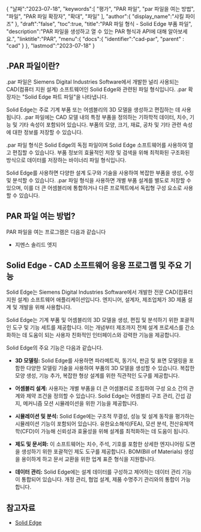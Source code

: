 {
"날짜":"2023-07-18",
   "keywords":[
"평가",
"PAR 파일",
"par 파일을 여는 방법",
"파일",
"PAR 파일 확장자",
"확대",
"파일"
],
   "author":{
"display_name":"샤킬 파이즈"
},
"draft":"false",
"toc":true,
"title":"PAR 파일 형식 - Solid Edge 부품 파일",
   "description":"PAR 파일을 생성하고 열 수 있는 PAR 형식과 API에 대해 알아보세요.",
"linktitle":"PAR",
   "menu":{
      "docs":{
         "identifier":"cad-par",
"parent" : "cad"
}
},
"lastmod":"2023-07-18"
}

## .PAR 파일이란?

.par 파일은 Siemens Digital Industries Software에서 개발한 널리 사용되는 CAD(컴퓨터 지원 설계) 소프트웨어인 Solid Edge와 관련된 파일 형식입니다. .par 확장자는 "Solid Edge 파트 파일"을 나타냅니다.

Solid Edge는 주로 기계 부품 또는 어셈블리의 3D 모델을 생성하고 편집하는 데 사용됩니다. .par 파일에는 CAD 모델 내의 특정 부품을 정의하는 기하학적 데이터, 치수, 기능 및 기타 속성이 포함되어 있습니다. 부품의 모양, 크기, 재료, 공차 및 기타 관련 속성에 대한 정보를 저장할 수 있습니다.

.par 파일 형식은 Solid Edge의 독점 파일이며 Solid Edge 소프트웨어를 사용하여 열고 편집할 수 있습니다. 부품 정보의 효율적인 저장 및 검색을 위해 최적화된 구조화된 방식으로 데이터를 저장하는 바이너리 파일 형식입니다.

Solid Edge를 사용하면 다양한 설계 도구와 기술을 사용하여 복잡한 부품을 생성, 수정 및 분석할 수 있습니다. .par 파일 형식을 사용하면 개별 부품 설계를 별도로 저장할 수 있으며, 이를 더 큰 어셈블리에 통합하거나 다른 프로젝트에서 독립형 구성 요소로 사용할 수 있습니다.

## PAR 파일 여는 방법?

PAR 파일을 여는 프로그램은 다음과 같습니다

- 지멘스 솔리드 엣지

## Solid Edge - CAD 소프트웨어 응용 프로그램 및 주요 기능

Solid Edge는 Siemens Digital Industries Software에서 개발한 전문 CAD(컴퓨터 지원 설계) 소프트웨어 애플리케이션입니다. 엔지니어, 설계자, 제조업체가 3D 제품 설계 및 개발을 위해 사용합니다.

Solid Edge는 기계 부품 및 어셈블리의 3D 모델을 생성, 편집 및 분석하기 위한 포괄적인 도구 및 기능 세트를 제공합니다. 이는 개념부터 제조까지 전체 설계 프로세스를 간소화하는 데 도움이 되는 사용자 친화적인 인터페이스와 강력한 기능을 제공합니다.

Solid Edge의 주요 기능은 다음과 같습니다.

- **3D 모델링:** Solid Edge를 사용하면 파라메트릭, 동기식, 판금 및 표면 모델링을 포함한 다양한 모델링 기술을 사용하여 부품의 3D 모델을 생성할 수 있습니다. 복잡한 모양 생성, 기능 추가, 복잡한 형상 설계를 위한 직관적인 도구를 제공합니다.

- **어셈블리 설계:** 사용자는 개별 부품을 더 큰 어셈블리로 조립하여 구성 요소 간의 관계와 제약 조건을 정의할 수 있습니다. Solid Edge는 어셈블리 구조 관리, 간섭 감지, 메커니즘 모션 시뮬레이션을 위한 기능을 제공합니다.

- **시뮬레이션 및 분석:** Solid Edge에는 구조적 무결성, 성능 및 설계 동작을 평가하는 시뮬레이션 기능이 포함되어 있습니다. 유한요소해석(FEA), 모션 분석, 전산유체역학(CFD)이 가능해 신뢰성과 효율성을 위해 설계를 최적화하는 데 도움이 됩니다.

- **제도 및 문서화:** 이 소프트웨어는 치수, 주석, 기호를 포함한 상세한 엔지니어링 도면을 생성하기 위한 포괄적인 제도 도구를 제공합니다. BOM(Bill of Materials) 생성을 용이하게 하고 문서 교환을 위한 업계 표준 형식을 지원합니다.

- **데이터 관리:** Solid Edge에는 설계 데이터를 구성하고 제어하는 데이터 관리 기능이 통합되어 있습니다. 개정 관리, 협업 설계, 제품 수명주기 관리와의 통합이 가능합니다.

## 참고자료
* [Solid Edge](https://en.wikipedia.org/wiki/Solid_Edge)

